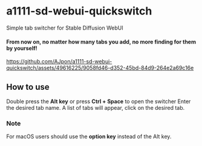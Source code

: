 # a1111-sd-webui-quickswitch
Simple tab switcher for Stable Diffusion WebUI  
#### From now on, no matter how many tabs you add, no more finding for them by yourself!

https://github.com/AJpon/a1111-sd-webui-quickswitch/assets/49616225/9058fd46-d352-45bd-84d9-264e2a69c16e

## How to use
Double press the **Alt key** or press **Ctrl + Space** to open the switcher
Enter the desired tab name. A list of tabs will appear, click on the desired tab.  

### Note
For macOS users should use the **option key** instead of the Alt key.
